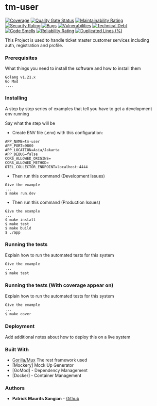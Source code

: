 # tm-user
[![Coverage](https://sonarcloud.io/api/project_badges/measure?project=patrickproject_tm-user&metric=coverage)](https://sonarcloud.io/summary/new_code?id=patrickproject_tm-user)
[![Quality Gate Status](https://sonarcloud.io/api/project_badges/measure?project=patrickproject_tm-user&metric=alert_status)](https://sonarcloud.io/summary/new_code?id=patrickproject_tm-user)
[![Maintainability Rating](https://sonarcloud.io/api/project_badges/measure?project=patrickproject_tm-user&metric=sqale_rating)](https://sonarcloud.io/summary/new_code?id=patrickproject_tm-user)
[![Security Rating](https://sonarcloud.io/api/project_badges/measure?project=patrickproject_tm-user&metric=security_rating)](https://sonarcloud.io/summary/new_code?id=patrickproject_tm-user)
[![Bugs](https://sonarcloud.io/api/project_badges/measure?project=patrickproject_tm-user&metric=bugs)](https://sonarcloud.io/summary/new_code?id=patrickproject_tm-user)
[![Vulnerabilities](https://sonarcloud.io/api/project_badges/measure?project=patrickproject_tm-user&metric=vulnerabilities)](https://sonarcloud.io/summary/new_code?id=patrickproject_tm-user)
[![Technical Debt](https://sonarcloud.io/api/project_badges/measure?project=patrickproject_tm-user&metric=sqale_index)](https://sonarcloud.io/summary/new_code?id=patrickproject_tm-user)
[![Code Smells](https://sonarcloud.io/api/project_badges/measure?project=patrickproject_tm-user&metric=code_smells)](https://sonarcloud.io/summary/new_code?id=patrickproject_tm-user)
[![Reliability Rating](https://sonarcloud.io/api/project_badges/measure?project=patrickproject_tm-user&metric=reliability_rating)](https://sonarcloud.io/summary/new_code?id=patrickproject_tm-user)
[![Duplicated Lines (%)](https://sonarcloud.io/api/project_badges/measure?project=patrickproject_tm-user&metric=duplicated_lines_density)](https://sonarcloud.io/summary/new_code?id=patrickproject_tm-user)


This Project is used to handle ticket master customer services including auth, registration and profile.

### Prerequisites

What things you need to install the software and how to install them

```
Golang v1.21.x
Go Mod
....
```

### Installing

A step by step series of examples that tell you have to get a development env running

Say what the step will be
- Create ENV file (.env) with this configuration:
```
APP_NAME=tm-user
APP_PORT=9800
APP_LOCATION=Asia/Jakarta
APP_DEBUG=false
CORS_ALLOWED_ORIGINS=
CORS_ALLOWED_METHOD=
OTEL_COLLECTOR_ENDPOINT=localhost:4444
```
- Then run this command (Development Issues)
```
Give the example
...
$ make run.dev
```

- Then run this command (Production Issues)
```
Give the example
...
$ make install
$ make test
$ make build
$ ./app
```

### Running the tests

Explain how to run the automated tests for this system
```sh
Give the example
...
$ make test
```

### Running the tests (With coverage appear on)

Explain how to run the automated tests for this system
```sh
Give the example
...
$ make cover
```

### Deployment

Add additional notes about how to deploy this on a live system

### Built With

* [Gorilla/Mux](https://github.com/gorilla/mux) The rest framework used
* [Mockery] Mock Up Generator
* [GoMod] - Dependency Management
* [Docker] - Container Management

### Authors

* **Patrick Maurits Sangian** - [Github](https://github.com/sangianpatrick)
